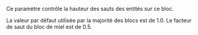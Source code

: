 Ce paramètre contrôle la hauteur des sauts des entités sur ce bloc.

La valeur par défaut utilisée par la majorité des blocs est de 1.0. Le facteur de saut du bloc de miel est de 0.5.